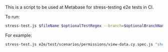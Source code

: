 This is a script to be used at Metabase for stress-testing e2e tests in CI.

To run:

```bash
stress-test.js $fileName $optionalTestRegex --branch=$optionalBranchName
```

For example:

```bash
stress-test.js e2e/test/scenarios/permissions/view-data.cy.spec.js "should allow saving 'blocked' and disable create queries dropdown when set"
```

